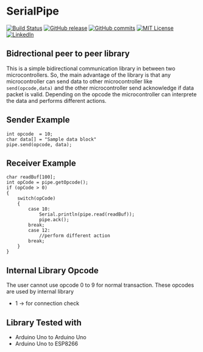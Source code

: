 # SerialPipe

<!-- Badges -->
[![Build Status][build-shield]][build-url]
[![GitHub release][release-shield]][release-url]
[![GitHub commits][commits-shield]][commits-url]
[![MIT License][license-shield]][license-url]
[![LinkedIn][linkedin-shield]][linkedin-url]

## Bidrectional peer to peer library 
This is a simple bidirectional communication library in between two microcontrollers. So, the main advantage of the library is that any microcontroller can send  data to other microcontroller like `send(opcode,data)` and the other microcontroller send acknowledge if data packet is valid.  Depending on the opcode the microcontroller can interprete the data and performs different actions. 


## Sender Example
```
int opcode  = 10;
char data[] = "Sample data block"
pipe.send(opcode, data);
```
## Receiver Example
```
char readBuf[100];
int opCode = pipe.getOpcode();
if (opCode > 0)
{
    switch(opCode)
    {
        case 10:
            Serial.println(pipe.read(readBuf));
            pipe.ack();
        break;
        case 12:
            //perform different action
        break;
    }
}
```

## Internal Library Opcode
The user cannot use opcode 0 to 9 for normal transaction. These opcodes are used by internal library 
- 1 ->  for connection check 

## Library Tested with
- Arduino Uno to Arduino Uno
- Arduino Uno to ESP8266



<!-- MARKDOWN LINKS & IMAGES -->
[build-shield]: https://travis-ci.com/shuvangkar/SerialPipe.svg?branch=master
[build-url]: https://travis-ci.com/github/shuvangkar/SerialPipe

[release-shield]: https://img.shields.io/github/release/shuvangkar/SerialPipe.svg
[release-url]: https://github.com/shuvangkar/SerialPipe

[commits-shield]: https://img.shields.io/github/commits-since/shuvangkar/SerialPipe/v0.1.0
[commits-url]: https://img.shields.io/github/commits-since/shuvangkar/SerialPipe/v0.1.0


[license-shield]: https://img.shields.io/github/license/shuvangkar/SerialPipe
[license-url]: https://github.com/shuvangkar/SIM800L/blob/master/LICENSE.txt


[linkedin-shield]: https://img.shields.io/badge/-LinkedIn-black.svg?logo=linkedin&colorB=555
[linkedin-url]: https://linkedin.com/in/shuvangkar
